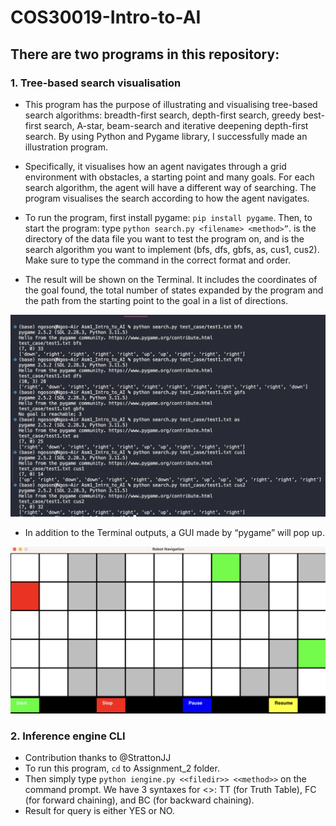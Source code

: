 # COS30019-Intro-to-AI

## There are two programs in this repository:
### 1. Tree-based search visualisation
- This program has the purpose of illustrating and visualising tree-based search algorithms: breadth-first search, depth-first search, greedy best-first search, A-star, beam-search and iterative deepening depth-first search. By using Python and Pygame library, I successfully made an illustration program.

- Specifically, it visualises how an agent navigates through a grid environment with obstacles, a starting point and many goals. For each
search algorithm, the agent will have a different way of searching. The program visualises the search according to how the agent navigates.

- To run the program, first install pygame: `pip install pygame`. Then, to start the program: type `python search.py <filename> <method>”`. <filename> is the directory of the data file you want to test the program on, and <method> is the search algorithm you want to implement (bfs, dfs, gbfs, as, cus1, cus2). Make sure to type the command in the correct format and order.
  
- The result will be shown on the Terminal. It includes the coordinates of the goal found, the total number of states expanded by the program and the path from the starting point to the goal in a list of directions.

![output](Asm1_Intro_to_AI/Report/test1_result.png)
  
- In addition to the Terminal outputs, a GUI made by “pygame” will pop up.

![GUI](Asm1_Intro_to_AI/Report/test1.png)

### 2. Inference engine CLI
- Contribution thanks to @StrattonJJ
- To run this program, `cd` to Assignment_2 folder.
- Then simply type `python iengine.py <<filedir>> <<method>>` on the command prompt. We have 3 syntaxes for <<method>>: TT (for Truth Table), FC (for forward chaining), and BC (for backward chaining).
- Result for query is either YES or NO.
